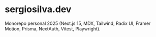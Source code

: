 # sergiosilva.dev

Monorepo personal 2025 (Next.js 15, MDX, Tailwind, Radix UI, Framer Motion, Prisma, NextAuth, Vitest, Playwright).
